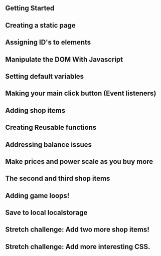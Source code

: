 ## Getting Started

## Creating a static page

## Assigning ID's to elements

## Manipulate the DOM With Javascript

## Setting default variables

## Making your main click button (Event listeners)

## Adding shop items

## Creating Reusable functions

## Addressing balance issues

## Make prices and power scale as you buy more

## The second and third shop items

## Adding game loops!

## Save to local localstorage

## Stretch challenge: Add two more shop items!

## Stretch challenge: Add more interesting CSS.
